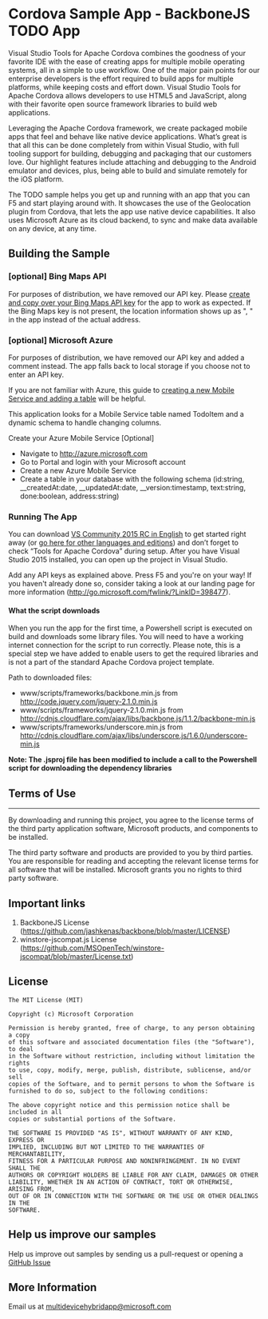 # Cordova Sample App - BackboneJS TODO App

Visual Studio Tools for Apache Cordova combines the goodness of your favorite IDE with the ease of creating apps for multiple mobile operating systems, all in a simple to use workflow. One of the major pain points for our enterprise developers is the effort required to build apps for multiple platforms, while keeping costs and effort down. Visual Studio Tools for Apache Cordova allows developers to use HTML5 and JavaScript, along with their favorite open source framework libraries to build web applications.

Leveraging the Apache Cordova framework, we create packaged mobile apps that feel and behave like native device applications. What’s great is that all this can be done completely from within Visual Studio, with full tooling support for building, debugging and packaging that our customers love. Our highlight features include attaching and debugging to the Android emulator and devices, plus, being able to build and simulate remotely for the iOS platform.

The TODO sample helps you get up and running with an app that you can F5 and start playing around with. It showcases the use of the Geolocation plugin from Cordova, that lets the app use native device capabilities. It also uses Microsoft Azure as its cloud backend, to sync and make data available on any device, at any time.


## Building the Sample
### [optional] Bing Maps API
For purposes of distribution, we have removed our API key. Please [create and copy over your Bing Maps API key](https://msdn.microsoft.com/en-us/library/ff428642.aspx) for the app to work as expected. If the Bing Maps key is not present, the location information shows up as "<latitude>, <longitude>" in the app instead of the actual address.

### [optional] Microsoft Azure
For purposes of distribution, we have removed our API key and added a comment instead. The app falls back to local storage if you choose not to enter an API key.

If you are not familiar with Azure, this guide to [creating a new Mobile Service and adding a table](http://azure.microsoft.com/en-us/documentation/articles/mobile-services-html-get-started-data/#create-service) will be helpful.

This application looks for a Mobile Service table named TodoItem and a dynamic schema to handle changing columns.

Create your Azure Mobile Service [Optional]
- Navigate to http://azure.microsoft.com
- Go to Portal and login with your Microsoft account
- Create a new Azure Mobile Service
- Create a table in your database with the following schema (id:string, __createdAt:date, __updatedAt:date, __version:timestamp, text:string, done:boolean, address:string)


### Running The App
You can download [VS Community 2015 RC in English](http://go.microsoft.com/fwlink/?LinkId=524433) to get started right away (or [go here for other languages and editions](http://www.microsoft.com/click/services/Redirect2.ashx?CR_CC=200626830)) and don’t forget to check “Tools for Apache Cordova” during setup. After you have Visual Studio 2015 installed, you can open up the project in Visual Studio.

Add any API keys as explained above. Press F5 and you're on your way! If you haven't already done so, consider taking a look at our landing page for more information (http://go.microsoft.com/fwlink/?LinkID=398477).

#### What the script downloads
When you run the app for the first time, a Powershell script is executed on build and downloads some library files. You will need to have a working internet connection for the script to run correctly. Please note, this is a special step we have added to enable users to get the required libraries and is not a part of the standard Apache Cordova project template.

Path to downloaded files:
- www/scripts/frameworks/backbone.min.js from http://code.jquery.com/jquery-2.1.0.min.js
- www/scripts/frameworks/jquery-2.1.0.min.js from http://cdnjs.cloudflare.com/ajax/libs/backbone.js/1.1.2/backbone-min.js
- www/scripts/frameworks/underscore.min.js from http://cdnjs.cloudflare.com/ajax/libs/underscore.js/1.6.0/underscore-min.js

**Note: The .jsproj file has been modified to include a call to the Powershell script for downloading the dependency libraries**


## Terms of Use
-------------
By downloading and running this project, you agree to the license terms of the third party application software, Microsoft products, and components to be installed. 

The third party software and products are provided to you by third parties. You are responsible for reading and accepting the relevant license terms for all software that will be installed. Microsoft grants you no rights to third party software.



## Important links
1. BackboneJS License (https://github.com/jashkenas/backbone/blob/master/LICENSE)
1. winstore-jscompat.js License (https://github.com/MSOpenTech/winstore-jscompat/blob/master/License.txt)


## License
```
The MIT License (MIT)

Copyright (c) Microsoft Corporation

Permission is hereby granted, free of charge, to any person obtaining a copy
of this software and associated documentation files (the "Software"), to deal
in the Software without restriction, including without limitation the rights
to use, copy, modify, merge, publish, distribute, sublicense, and/or sell
copies of the Software, and to permit persons to whom the Software is
furnished to do so, subject to the following conditions:

The above copyright notice and this permission notice shall be included in all
copies or substantial portions of the Software.

THE SOFTWARE IS PROVIDED "AS IS", WITHOUT WARRANTY OF ANY KIND, EXPRESS OR
IMPLIED, INCLUDING BUT NOT LIMITED TO THE WARRANTIES OF MERCHANTABILITY,
FITNESS FOR A PARTICULAR PURPOSE AND NONINFRINGEMENT. IN NO EVENT SHALL THE
AUTHORS OR COPYRIGHT HOLDERS BE LIABLE FOR ANY CLAIM, DAMAGES OR OTHER
LIABILITY, WHETHER IN AN ACTION OF CONTRACT, TORT OR OTHERWISE, ARISING FROM,
OUT OF OR IN CONNECTION WITH THE SOFTWARE OR THE USE OR OTHER DEALINGS IN THE
SOFTWARE.
```

## Help us improve our samples
Help us improve out samples by sending us a pull-request or opening a [GitHub Issue](https://github.com/Microsoft/cordova-samples/issues/new)

## More Information
Email us at multidevicehybridapp@microsoft.com
